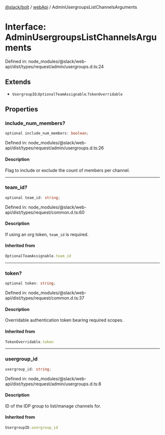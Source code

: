 [@slack/bolt](../../../../index.md) / [webApi](../index.md) / AdminUsergroupsListChannelsArguments

# Interface: AdminUsergroupsListChannelsArguments

Defined in: node\_modules/@slack/web-api/dist/types/request/admin/usergroups.d.ts:24

## Extends

- `UsergroupID`.`OptionalTeamAssignable`.`TokenOverridable`

## Properties

### include\_num\_members?

```ts
optional include_num_members: boolean;
```

Defined in: node\_modules/@slack/web-api/dist/types/request/admin/usergroups.d.ts:26

#### Description

Flag to include or exclude the count of members per channel.

***

### team\_id?

```ts
optional team_id: string;
```

Defined in: node\_modules/@slack/web-api/dist/types/request/common.d.ts:60

#### Description

If using an org token, `team_id` is required.

#### Inherited from

```ts
OptionalTeamAssignable.team_id
```

***

### token?

```ts
optional token: string;
```

Defined in: node\_modules/@slack/web-api/dist/types/request/common.d.ts:37

#### Description

Overridable authentication token bearing required scopes.

#### Inherited from

```ts
TokenOverridable.token
```

***

### usergroup\_id

```ts
usergroup_id: string;
```

Defined in: node\_modules/@slack/web-api/dist/types/request/admin/usergroups.d.ts:8

#### Description

ID of the IDP group to list/manage channels for.

#### Inherited from

```ts
UsergroupID.usergroup_id
```
